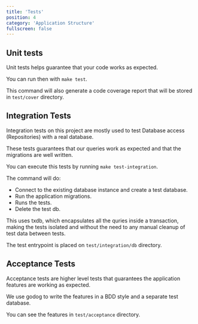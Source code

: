 ```yaml
---
title: 'Tests'
position: 4
category: 'Application Structure'
fullscreen: false
---
```


## Unit tests

Unit tests helps guarantee that your code works as expected.

You can run then with `make test`.

This command will also generate a code coverage report that will be stored in `test/cover` directory.


## Integration Tests

Integration tests on this project are mostly used to test Database access (Repositories) with a real database.

These tests guarantees that our queries work as expected and that the migrations are well written.

You can execute this tests by running `make test-integration`.

The command will do:

* Connect to the existing database instance and create a test database.
* Run the application migrations.
* Runs the tests.
* Delete the test db.

This uses txdb, which encapsulates all the quries inside a transaction, making the tests isolated and without the need to any manual cleanup of test data between tests.

The test entrypoint is placed on `test/integration/db` directory.

## Acceptance Tests

Acceptance tests are higher level tests that guarantees the application features are working as expected.

We use godog to write the features in a BDD style and a separate test database.

You can see the features in `test/acceptance` directory.

